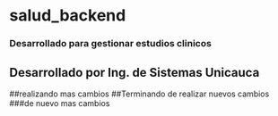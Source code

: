 # salud_backend
### Desarrollado para gestionar estudios clinicos
## Desarrollado por Ing. de Sistemas Unicauca

##realizando mas cambios
##Terminando de realizar nuevos cambios
###de nuevo mas cambios
